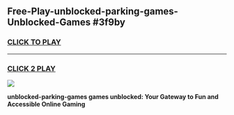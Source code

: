 
## Free-Play-unblocked-parking-games-Unblocked-Games #3f9by
<h3>
<a href="https://news.freeplayer.one?title=unblocked-parking-games&ref=8M">CLICK TO PLAY</a></h3>
<hr>

<h3>
<a href="https://news.freeplayer.one?title=unblocked-parking-games&ref=8M">CLICK 2 PLAY</a>
  
</h3>

<a href="https://news.freeplayer.one?title=unblocked-parking-games&ref=8M"><img src="https://clearcache.store/games.png"></a>


**unblocked-parking-games games unblocked: Your Gateway to Fun and Accessible Online Gaming**
